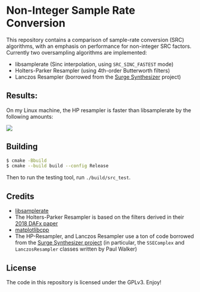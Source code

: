 # Non-Integer Sample Rate Conversion

This repository contains a comparison of sample-rate
conversion (SRC) algorithms, with an emphasis on performance
for non-integer SRC factors. Currently two oversampling
algorithms are implemented:

- libsamplerate (Sinc interpolation, using `SRC_SINC_FASTEST` mode)
- Holters-Parker Resampler (using 4th-order Butterworth filters)
- Lanczos Resampler (borrowed from the [Surge Synthesizer](https://github.com/surge-synthesizer/surge) project)

## Results:
On my Linux machine, the HP resampler is faster than libsamplerate
by the following amounts:

![](./doc/speed_chart.png)

## Building
```bash
$ cmake -Bbuild
$ cmake --build build --config Release
```
Then to run the testing tool, run
`./build/src_test`.

## Credits

- [libsamplerate](https://github.com/libsndfile/libsamplerate)
- The Holters-Parker Resampler is based on the filters derived in their [2018 DAFx paper](https://www.dafx.de/paper-archive/2018/papers/DAFx2018_paper_12.pdf)
- [matplotlibcpp](https://github.com/lava/matplotlib-cpp)
- The HP-Resampler, and Lanczos Resampler use a ton of code borrowed from the [Surge Synthesizer project](https://github.com/surge-synthesizer/surge) (in particular, the `SSEComplex` and `LanczosResampler` classes written by Paul Walker)

## License

The code in this repository is licensed under the GPLv3. Enjoy!
